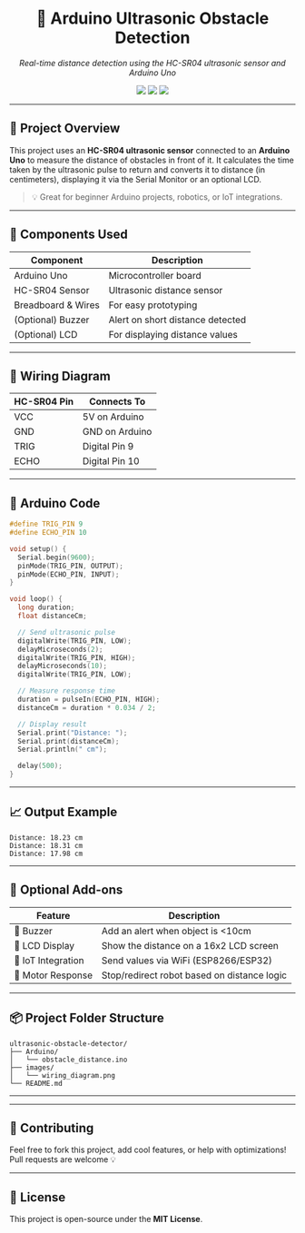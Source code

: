 
<h1 align="center">📡 Arduino Ultrasonic Obstacle Detection</h1>

<p align="center">
  <em>Real-time distance detection using the HC-SR04 ultrasonic sensor and Arduino Uno</em>
</p>

<p align="center">
  <img src="https://img.shields.io/badge/Arduino-Uno-blue?style=for-the-badge" />
  <img src="https://img.shields.io/badge/Sensor-HC--SR04-green?style=for-the-badge" />
  <img src="https://img.shields.io/badge/Feature-Distance%20Detection-ff69b4?style=for-the-badge" />
</p>

---

## 🎯 Project Overview

This project uses an **HC-SR04 ultrasonic sensor** connected to an **Arduino Uno** to measure the distance of obstacles in front of it. It calculates the time taken by the ultrasonic pulse to return and converts it to distance (in centimeters), displaying it via the Serial Monitor or an optional LCD.

> 💡 Great for beginner Arduino projects, robotics, or IoT integrations.

---

## 🔧 Components Used

| Component         | Description                       |
|------------------|-----------------------------------|
| Arduino Uno       | Microcontroller board             |
| HC-SR04 Sensor     | Ultrasonic distance sensor        |
| Breadboard & Wires | For easy prototyping              |
| (Optional) Buzzer | Alert on short distance detected  |
| (Optional) LCD     | For displaying distance values    |

---

## 🔌 Wiring Diagram

| HC-SR04 Pin | Connects To       |
|-------------|-------------------|
| VCC         | 5V on Arduino     |
| GND         | GND on Arduino    |
| TRIG        | Digital Pin 9     |
| ECHO        | Digital Pin 10    |

---

## 🧠 Arduino Code

```cpp
#define TRIG_PIN 9
#define ECHO_PIN 10

void setup() {
  Serial.begin(9600);
  pinMode(TRIG_PIN, OUTPUT);
  pinMode(ECHO_PIN, INPUT);
}

void loop() {
  long duration;
  float distanceCm;

  // Send ultrasonic pulse
  digitalWrite(TRIG_PIN, LOW);
  delayMicroseconds(2);
  digitalWrite(TRIG_PIN, HIGH);
  delayMicroseconds(10);
  digitalWrite(TRIG_PIN, LOW);

  // Measure response time
  duration = pulseIn(ECHO_PIN, HIGH);
  distanceCm = duration * 0.034 / 2;

  // Display result
  Serial.print("Distance: ");
  Serial.print(distanceCm);
  Serial.println(" cm");

  delay(500);
}
````

---

## 📈 Output Example

```
Distance: 18.23 cm
Distance: 18.31 cm
Distance: 17.98 cm
```

---

## 🚨 Optional Add-ons

| Feature            | Description                                 |
| ------------------ | ------------------------------------------- |
| 🔔 Buzzer          | Add an alert when object is <10cm           |
| 💬 LCD Display     | Show the distance on a 16x2 LCD screen      |
| 🔗 IoT Integration | Send values via WiFi (ESP8266/ESP32)        |
| 🤖 Motor Response  | Stop/redirect robot based on distance logic |

---

## 📦 Project Folder Structure

```
ultrasonic-obstacle-detector/
├── Arduino/
│   └── obstacle_distance.ino
├── images/
│   └── wiring_diagram.png
└── README.md
```

---


---

## 🤝 Contributing

Feel free to fork this project, add cool features, or help with optimizations!
Pull requests are welcome 💡

---

## 📜 License

This project is open-source under the **MIT License**.
